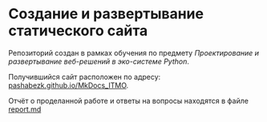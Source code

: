 # Создание и развертывание статического сайта

Репозиторий создан в рамках обучения по предмету _Проектирование и развертывание веб-решений в эко-системе Python_.

Получившийся сайт расположен по адресу: [pashabezk.github.io/MkDocs_ITMO](https://pashabezk.github.io/MkDocs_ITMO/report/).

Отчёт о проделанной работе и ответы на вопросы находятся в файле [report.md](/docs/report.md)
